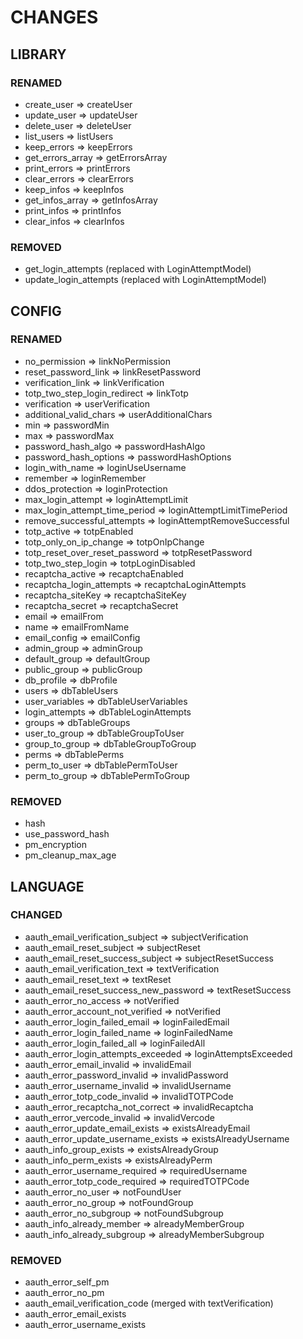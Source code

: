 # CHANGES

## LIBRARY

### RENAMED
- create_user => createUser
- update_user => updateUser
- delete_user => deleteUser
- list_users => listUsers
- keep_errors => keepErrors
- get_errors_array => getErrorsArray
- print_errors => printErrors
- clear_errors => clearErrors
- keep_infos => keepInfos
- get_infos_array => getInfosArray
- print_infos => printInfos
- clear_infos => clearInfos

### REMOVED
- get_login_attempts (replaced with LoginAttemptModel)
- update_login_attempts (replaced with LoginAttemptModel)


## CONFIG

### RENAMED
- no_permission => linkNoPermission
- reset_password_link => linkResetPassword
- verification_link => linkVerification
- totp_two_step_login_redirect => linkTotp
- verification => userVerification
- additional_valid_chars => userAdditionalChars
- min => passwordMin
- max => passwordMax
- password_hash_algo => passwordHashAlgo
- password_hash_options => passwordHashOptions
- login_with_name => loginUseUsername
- remember => loginRemember
- ddos_protection => loginProtection
- max_login_attempt => loginAttemptLimit
- max_login_attempt_time_period => loginAttemptLimitTimePeriod
- remove_successful_attempts => loginAttemptRemoveSuccessful
- totp_active => totpEnabled
- totp_only_on_ip_change => totpOnIpChange
- totp_reset_over_reset_password => totpResetPassword
- totp_two_step_login => totpLoginDisabled
- recaptcha_active => recaptchaEnabled
- recaptcha_login_attempts => recaptchaLoginAttempts
- recaptcha_siteKey => recaptchaSiteKey
- recaptcha_secret => recaptchaSecret
- email => emailFrom
- name => emailFromName
- email_config => emailConfig
- admin_group => adminGroup
- default_group => defaultGroup
- public_group => publicGroup
- db_profile => dbProfile
- users => dbTableUsers
- user_variables => dbTableUserVariables
- login_attempts => dbTableLoginAttempts
- groups => dbTableGroups
- user_to_group => dbTableGroupToUser
- group_to_group => dbTableGroupToGroup
- perms => dbTablePerms
- perm_to_user => dbTablePermToUser
- perm_to_group => dbTablePermToGroup

### REMOVED
- hash
- use_password_hash
- pm_encryption
- pm_cleanup_max_age


## LANGUAGE

### CHANGED
- aauth_email_verification_subject => subjectVerification
- aauth_email_reset_subject => subjectReset
- aauth_email_reset_success_subject => subjectResetSuccess
- aauth_email_verification_text => textVerification
- aauth_email_reset_text => textReset
- aauth_email_reset_success_new_password => textResetSuccess
- aauth_error_no_access => notVerified
- aauth_error_account_not_verified => notVerified
- aauth_error_login_failed_email => loginFailedEmail
- aauth_error_login_failed_name => loginFailedName
- aauth_error_login_failed_all => loginFailedAll
- aauth_error_login_attempts_exceeded => loginAttemptsExceeded
- aauth_error_email_invalid => invalidEmail
- aauth_error_password_invalid => invalidPassword
- aauth_error_username_invalid => invalidUsername
- aauth_error_totp_code_invalid => invalidTOTPCode
- aauth_error_recaptcha_not_correct => invalidRecaptcha
- aauth_error_vercode_invalid => invalidVercode
- aauth_error_update_email_exists => existsAlreadyEmail
- aauth_error_update_username_exists => existsAlreadyUsername
- aauth_info_group_exists => existsAlreadyGroup
- aauth_info_perm_exists => existsAlreadyPerm
- aauth_error_username_required => requiredUsername
- aauth_error_totp_code_required => requiredTOTPCode
- aauth_error_no_user => notFoundUser
- aauth_error_no_group => notFoundGroup
- aauth_error_no_subgroup => notFoundSubgroup
- aauth_info_already_member => alreadyMemberGroup
- aauth_info_already_subgroup => alreadyMemberSubgroup

### REMOVED
- aauth_error_self_pm
- aauth_error_no_pm
- aauth_email_verification_code (merged with textVerification)
- aauth_error_email_exists
- aauth_error_username_exists
